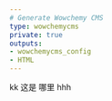 ```yaml
---
# Generate Wowchemy CMS
type: wowchemycms
private: true
outputs:
- wowchemycms_config
- HTML
---
```


kk 这是 哪里 hhh
